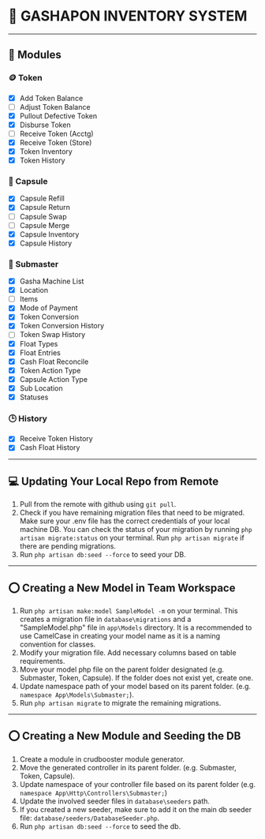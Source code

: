 # 📄 GASHAPON INVENTORY SYSTEM

---

## 📔 Modules

### 🪙 Token

-   [x] Add Token Balance
-   [ ] Adjust Token Balance
-   [x] Pullout Defective Token
-   [x] Disburse Token
-   [ ] Receive Token (Acctg)
-   [x] Receive Token (Store)
-   [x] Token Inventory
-   [x] Token History

### 💊 Capsule

-   [x] Capsule Refill
-   [x] Capsule Return
-   [ ] Capsule Swap
-   [ ] Capsule Merge
-   [x] Capsule Inventory
-   [x] Capsule History

### 📃 Submaster

-   [x] Gasha Machine List
-   [x] Location
-   [ ] Items
-   [x] Mode of Payment
-   [x] Token Conversion
-   [x] Token Conversion History
-   [ ] Token Swap History
-   [x] Float Types
-   [x] Float Entries
-   [x] Cash Float Reconcile
-   [x] Token Action Type
-   [x] Capsule Action Type
-   [x] Sub Location
-   [x] Statuses

### 🕒 History

-   [x] Receive Token History
-   [x] Cash Float History

---

## 💻 Updating Your Local Repo from Remote

1. Pull from the remote with github using `git pull`.
2. Check if you have remaining migration files that need to be migrated. Make sure your .env file has the correct credentials of your local machine DB. You can check the status of your migration by running `php artisan migrate:status` on your terminal. Run `php artisan migrate` if there are pending migrations.
3. Run `php artisan db:seed --force` to seed your DB.

---

## ⭕ Creating a New Model in Team Workspace

1. Run `php artisan make:model SampleModel -m` on your terminal. This creates a migration file in `database\migrations` and a "SampleModel.php" file in `app\Models` directory. It is a recommended to use CamelCase in creating your model name as it is a naming convention for classes.
2. Modify your migration file. Add necessary columns based on table requirements.
3. Move your model php file on the parent folder designated (e.g. Submaster, Token, Capsule). If the folder does not exist yet, create one.
4. Update namespace path of your model based on its parent folder. (e.g. `namespace App\Models\Submaster;`).
5. Run `php artisan migrate` to migrate the remaining migrations.

---

## ⭕ Creating a New Module and Seeding the DB

1. Create a module in crudbooster module generator.
2. Move the generated controller in its parent folder. (e.g. Submaster, Token, Capsule).
3. Update namespace of your controller file based on its parent folder (e.g. `namespace App\Http\Controllers\Submaster;`)
4. Update the involved seeder files in `database\seeders` path.
5. If you created a new seeder, make sure to add it on the main db seeder file: `database/seeders/DatabaseSeeder.php`.
6. Run `php artisan db:seed --force` to seed the db.
